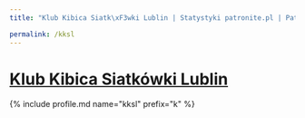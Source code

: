 ```yaml
---
title: "Klub Kibica Siatk\xF3wki Lublin | Statystyki patronite.pl | Patromierz"

permalink: /kksl
---
```


# [Klub Kibica Siatkówki Lublin](https://patronite.pl/kksl)

{% include profile.md name="kksl" prefix="k" %}
